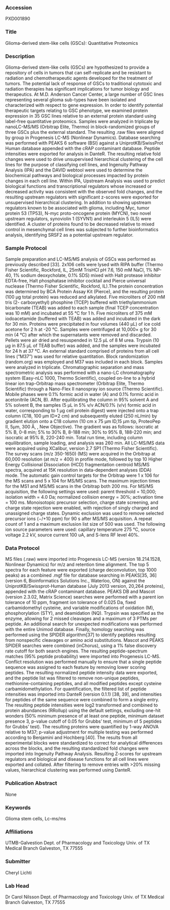 ### Accession
PXD001890

### Title
Glioma-derived stem-like cells (GSCs): Quantitative Proteomics

### Description
Glioma-derived stem-like cells (GSCs) are hypothesized to provide a repository of cells in tumors that can self-replicate and be resistant to radiation and chemotherapeutic agents developed for the treatment of tumors. The potential lack of response of GSCs to traditional cytotoxic and radiation therapies has significant implications for tumor biology and therapeutics. At M.D. Anderson Cancer Center, a large number of GSC lines representing several glioma sub-types have been isolated and characterized with respect to gene expression. In order to identify potential therapeutic targets relating to GSC phenotype, we examined protein expression in 35 GSC lines relative to an external protein standard using label-free quantitative proteomics. Samples were analyzed in triplicate by nanoLC-MS/MS (Orbitrap Elite, Thermo) in block-randomized groups of three GSCs plus the external standard. The resulting .raw files were aligned by group in Progenesis LC-MS (Nonlinear Dynamics). Database searching was performed with PEAKS 6 software (BSI) against a UniprotKB/SwissProt Human database appended with the cRAP contaminant database. Peptide intensities were exported for analysis in DanteR. The resulting relative fold changes were used to drive unsupervised hierarchical clustering of the cell lines for the purpose of classifying cell lines, and Ingenuity Pathway Analysis (IPA) and the DAVID webtool were used to determine the biochemical pathways and biological processes impacted by protein changes in each cell line. Within IPA, Upstream Analysis was used to predict biological functions and transcriptional regulators whose increased or decreased activity was consistent with the observed fold changes, and the resulting upstream regulators with significant z-scores were exported for unsupervised hierarchical clustering. In addition to showing upstream regulators known to be associated with glioma, including Myc, tumor protein 53 (TP53), N-myc proto-oncogene protein (MYCN), two novel upstream regulators, synoviolin 1 (SYVN1) and interleukin 5 (IL5) were identified. A cluster of proteins found to be decreased relative to mixed control in mesenchymal cell lines was subjected to further bioinformatics analysis, identifying SRSF2 as a potential upstream regulator.

### Sample Protocol
Sample preparation and LC-MS/MS analysis of GSCs was performed as previously described [33].  2x106 cells were lysed with RIPA buffer (Thermo Fisher Scientific, Rockford, IL, 25mM TrisHCl pH 7.6, 150 mM NaCl, 1% NP-40, 1% sodium deoxycholate, 0.1% SDS) mixed with Halt protease inhibitor EDTA-free, Halt phosphatase inhibitor cocktail and Pierce universal nuclease (Thermo Fisher Scientific, Rockford, IL).The protein concentration was determined by BCA Protein Assay Kit (Pierce), and the resulting protein (100 μg total protein) was reduced and alkylated. Five microliters of 200 mM tris (2- carboxyethyl) phosphine (TCEP) buffered with triethylammonium bicarbonate (TEAB) was added to each sample (final TCEP concentration was 10 mM) and incubated at 55 °C for 1 h. Five microliters of 375 mM iodoacetamide (buffered with TEAB) was added and incubated in the dark for 30 min. Proteins were precipitated in four volumes (440 μL) of ice cold acetone for 2 h at -20 °C. Samples were centrifuged at 10,000× g for 30 min (4 °C) after which the supernatants were removed and discarded. Pellets were air dried and resuspended in 12.5 μL of 8 M urea. Trypsin (10 μg in 87.5 μL of TEAB buffer) was added, and the samples were incubated for 24 h at 37 °C. An external standard comprised of proteins from all cell lines (“M37”) was used for relative quantitation. Block randomization (random.org) was employed and M37 was included in each block. Samples were analyzed in triplicate. Chromatographic separation and mass spectrometric analysis was performed with a nano-LC chromatography system (Easy-nLC 1000, Thermo Scientific), coupled on-line to a hybrid linear ion trap-Orbitrap mass spectrometer  (Orbitrap Elite, Thermo Scientific) through a Nano-Flex II nanospray ion source (Thermo Scientific). Mobile phases were 0.1% formic acid in water (A) and 0.1% formic acid in acetonitrile (ACN, B). After equilibrating the column in 95% solvent A and 5% solvent B, the samples (5 µL in 5% v/v ACN/0.1% (v/v) formic acid in water, corresponding to 1 μg cell protein digest) were injected onto a trap column (C18, 100 µm ID×2 cm) and subsequently eluted (250 nL/min) by gradient elution onto a C18 column (10 cm x 75 μm ID,15 μm tip, ProteoPep II, 5μm, 300 Å, , New Objective). The gradient was as follows: isocratic at 5% B, 0-8 min; 5% to 30% B, 8-188 min; 30% to 95% B, 188-220 min; and isocratic at 95% B, 220-240 min. Total run time, including column equilibration, sample loading, and analysis was 260 min.  All LC-MS/MS data were acquired using XCalibur, version 2.7 SP1 (Thermo Fisher Scientific). The survey scans (m/z 350-1650) (MS) were acquired in the Orbitrap at 60,000 resolution (at m/z = 400) in profile mode, followed by top 10 Higher Energy Collisional Dissociation (HCD) fragmentation centroid MS/MS spectra, acquired at 15K resolution in data-dependent analyses (DDA) mode. The automatic gain control targets for the Orbitrap were 1 x 106 for the MS scans and 5 x 104 for MS/MS scans. The maximum injection times for the MS1 and MS/MS scans in the Orbitrap both 200 ms. For MS/MS acquisition, the following settings were used: parent threshold = 10,000; isolation width = 4.0 Da; normalized collision energy = 30%; activation time = 100 ms. Monoisotopic precursor selection, charge state screening, and charge state rejection were enabled, with rejection of singly charged and unassigned charge states. Dynamic exclusion was used to remove selected precursor ions (−/+10 ppm) for 90 s after MS/MS acquisition. A repeat count of 1 and a maximum exclusion list size of 500 was used. The following ion source parameters were used: capillary temperature 275 °C, source voltage 2.2 kV, source current 100 uA, and S-lens RF level 40%.

### Data Protocol
MS files (.raw) were imported into Progenesis LC-MS (version 18.214.1528, Nonlinear Dynamics) for m/z and retention time alignment. The top 5 spectra for each feature were exported (charge deconvolution, top 1000 peaks) as a combined .mgf file  for database searching in PEAKS[35, 36] (version 6, Bioinformatics Solutions Inc., Waterloo, ON) against the UniprotKB/Swissprot-Human database (July 2013 version, 20,264 proteins), appended with the cRAP contaminant database. PEAKS DB and Mascot (version 2.3.02, Matrix Science) searches were performed with a parent ion tolerance of 10 ppm, fragment ion tolerance of 0.025 Da, fixed carbamidomethyl cysteine, and variable modifications of oxidation (M), phosphorylation (STY), and deamidation (NQ). Trypsin was specified as the enzyme, allowing for 2 missed cleavages and a maximum of 3 PTMs per peptide. An additional search for unexpected modifications was performed with the entire Unimod database. Finally, homology searching was performed using the SPIDER algorithm[37] to identify peptides resulting from nonspecific cleavages or amino acid substitutions. Mascot and PEAKS SPIDER searches were combined (inChorus), using a 1% false discovery rate cutoff for both search engines. The resulting peptide-spectrum matches (95% peptide probability) were imported into Progenesis LC-MS. Conflict resolution was performed manually to ensure that a single peptide sequence was assigned to each feature by removing lower scoring peptides. The resulting normalized peptide intensity data were exported, and the peptide list was filtered to remove non-unique peptides, methionine-containing peptides, and all modified peptides except cysteine carbamidomethylation. For quantification, the filtered list of peptide intensities was imported into DanteR (version 0.1.1) [38, 39], and intensities for peptides of the same sequence were combined to form a single entry. The resulting peptide intensities were log2 transformed and combined to protein abundances (RRollup) using the default settings, excluding one-hit wonders (50% minimum presence of at least one peptide, minimum dataset presence 3, p-value cutoff of 0.05 for Grubbs’ test, minimum of 5 peptides for Grubbs’ test). The resulting proteins were quantified by 1-way ANOVA relative to M37; p-value adjustment for multiple testing was performed according to Benjamini and Hochberg [40]. The results from all experimental blocks were standardized to correct for analytical differences across the blocks, and the resulting standardized fold changes were imported into Ingenuity Pathway Analysis. Resulting Z-scores for upstream regulators and biological and disease functions for all cell lines were exported and collated. After filtering to remove entries with >20% missing values, hierarchical clustering was performed using DanteR.

### Publication Abstract
None

### Keywords
Glioma stem cells, Lc-ms/ms

### Affiliations
UTMB-Galvestion
Dept. of Pharmacology and Toxicology Univ. of TX Medical Branch Galveston, TX 77555

### Submitter
Cheryl Lichti

### Lab Head
Dr Carol Nilsson
Dept. of Pharmacology and Toxicology Univ. of TX Medical Branch Galveston, TX 77555


